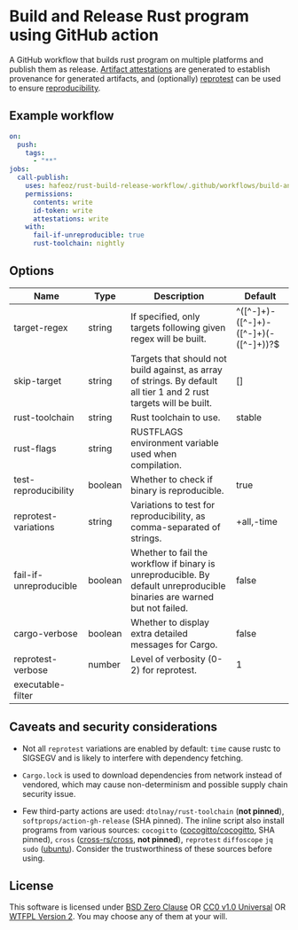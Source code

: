 # Build and Release Rust program using GitHub action

A GitHub workflow that builds rust program on multiple platforms and publish them as release.
[Artifact attestations](https://docs.github.com/en/actions/security-for-github-actions/using-artifact-attestations/using-artifact-attestations-to-establish-provenance-for-builds) are generated to establish provenance for generated artifacts, and (optionally) [reprotest](https://salsa.debian.org/reproducible-builds/reprotest) can be used to ensure [reproducibility](https://reproducible-builds.org/).

## Example workflow

```yaml
on:
  push:
    tags:
      - "**"
jobs:
  call-publish:
    uses: hafeoz/rust-build-release-workflow/.github/workflows/build-and-publish.yaml@master
    permissions:
      contents: write
      id-token: write
      attestations: write
    with:
      fail-if-unreproducible: true
      rust-toolchain: nightly
```

## Options

| Name                   | Type    | Description                                                                                                                                                                                                                                                   | Default                              |
|------------------------|---------|---------------------------------------------------------------------------------------------------------------------------------------------------------------------------------------------------------------------------------------------------------------|--------------------------------------|
| target-regex           | string  | If specified, only targets following given regex will be built.                                                                                                                                                                                               | ^([^-]+)-([^-]+)-([^-]+)(-([^-]+))?$ |
| skip-target            | string  | Targets that should not build against, as array of strings. By default all tier 1 and 2 rust targets will be built.                                                                                                                                           | []                                   |
| rust-toolchain         | string  | Rust toolchain to use.                                                                                                                                                                                                                                        | stable                               |
| rust-flags             | string  | RUSTFLAGS environment variable used when compilation.                                                                                                                                                                                                         |                                      |
| test-reproducibility   | boolean | Whether to check if binary is reproducible.                                                                                                                                                                                                                   | true                                 |
| reprotest-variations   | string  | Variations to test for reproducibility, as comma-separated of strings.                                                                      | +all,-time                           |
| fail-if-unreproducible | boolean | Whether to fail the workflow if binary is unreproducible. By default unreproducible binaries are warned but not failed.                                                                                                                                       | false                                |
| cargo-verbose          | boolean | Whether to display extra detailed messages for Cargo.                                                                                                                                                                                                         | false                                |
| reprotest-verbose      | number  | Level of verbosity (0-2) for reprotest.                                                                                                                                                                                                                       | 1                                    |
| executable-filter      |         |                                                                                                                                                                                                                                                               |                                      |

## Caveats and security considerations

- Not all `reprotest` variations are enabled by default: `time` cause rustc to SIGSEGV and is likely to interfere with dependency fetching.

- `Cargo.lock` is used to download dependencies from network instead of vendored, which may cause non-determinism and possible supply chain security issue.

- Few third-party actions are used: `dtolnay/rust-toolchain` (**not pinned**), `softprops/action-gh-release` (SHA pinned). The inline script also install programs from various sources: `cocogitto` ([cocogitto/cocogitto](https://github.com/cocogitto/cocogitto), SHA pinned), `cross` ([cross-rs/cross](https://github.com/cross-rs/cross), **not pinned**), `reprotest` `diffoscope` `jq` `sudo` ([ubuntu](https://launchpad.net/ubuntu)). Consider the trustworthiness of these sources before using.

## License

This software is licensed under [BSD Zero Clause](https://spdx.org/licenses/0BSD.html) OR [CC0 v1.0 Universal](https://spdx.org/licenses/CC0-1.0.html) OR [WTFPL Version 2](https://spdx.org/licenses/WTFPL.html).
You may choose any of them at your will.
